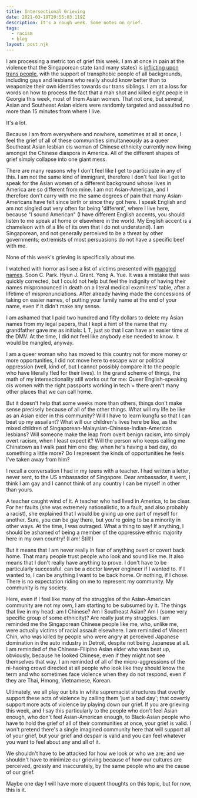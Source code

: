 ```yaml
---
title: Intersectional Grieving
date: 2021-03-19T20:55:03.119Z
description: It's a rough week. Some notes on grief.
tags:
  - racism
  - blog
layout: post.njk
---
```

I am processing a metric ton of grief this week. I am at once in pain at the violence that the Singaporean state (and many states) is [inflicting upon trans people](https://twitter.com/skinnylatte/status/1371277619803549696?ref_src=twsrc%5Etfw%7Ctwcamp%5Etweetembed%7Ctwterm%5E1371277619803549696%7Ctwgr%5E%7Ctwcon%5Es1_c10&ref_url=https%3A%2F%2Fpublish.twitter.com%2F%3Fquery%3Dhttps3A2F2Ftwitter.com2Fskinnylatte2Fstatus2F1371277619803549696widget%3DTweet), with the support of transphobic people of all backgrounds, including gays and lesbians who really should know better than to weaponize their own identities towards our trans siblings. I am at a loss for words on how to process the fact that a man shot and killed eight people in Georgia this week, most of them Asian women. That not one, but several, Asian and Southeast Asian elders were randomly targeted and assaulted no more than 15 minutes from where I live.

It's a lot.

Because I am from everywhere and nowhere, sometimes at all at once, I feel the grief of all of these communities simultaneously as a queer Southeast Asian lesbian cis woman of Chinese ethnicity currently now living amongst the Chinese diaspora in America. All of the different shapes of grief simply collapse into one giant mess. 

There are many reasons why I don't feel like I get to participate in any of this. I am not the same kind of immigrant, therefore I don't feel like I get to speak for the Asian women of a different background whose lives in America are so different from mine. I am not Asian-American, and I therefore don't carry with me the same degrees of pain that many Asian-Americans have felt since birth or since they got here. I speak English and am not singled out very often for being 'different', where I live here, because "I sound American" (I have different English accents, you should listen to me speak at home or elsewhere in the world. My English accent is a chameleon with of a life of its own that I do not understand). I am Singaporean, and not generally perceived to be a threat by other governments; extremists of most persuasions do not have a specific beef with me.

None of this week's grieving is specifically about me.

I watched with horror as I see a list of victims presented with [mangled names](https://twitter.com/NBCAsianAmerica/status/1372940619522392064?s=20). Soon C. Park. Hyun J. Grant. Yong A. Yue. It was a mistake that was quickly corrected, but I could not help but feel the indignity of having their names mispronounced in death on a literal medical examiners' table, after a lifetime of mispronunciations. After already having made the concessions of taking on easier names, of putting your family name at the end of your name, even if it didn't make any sense. 

I am ashamed that I paid two hundred and fifty dollars to delete my Asian names from my legal papers, that I kept a hint of the name that my grandfather gave me as initials: L T, just so that I can have an easier time at the DMV. At the time, I did not feel like anybody else needed to know. It would be mangled, anyway.

I am a queer woman who has moved to this country not for more money or more opportunities, I did not move here to escape war or political oppression (well, kind of, but I cannot possibly compare it to the people who have literally fled for their lives). In the grand scheme of things, the math of my intersectionality still works out for me: Queer English-speaking cis women with the right passports working in tech = there aren't many other places that we can call home.

But it doesn't help that some weeks more than others, things don't make sense precisely because of all of the other things. What will my life be like as an Asian elder in this community? Will I have to learn kungfu so that I can beat up my assailant? What will our children's lives here be like, as the mixed children of Singaporean-Malaysian-Chinese-Indian-American lesbians? Will someone make the leap from overt benign racism, into simply overt racism, when I least expect it? Will the person who keeps calling me Chinatown as I walk past him one day, when he's having a bad day, do something a little more? Do I represent the kinds of opportunities he feels I've taken away from him? 

I recall a conversation I had in my teens with a teacher. I had written a letter, never sent, to the US ambassador of Singapore. Dear ambassador, it went, I think I am gay and I cannot think of any country I can be myself in other than yours. 

A teacher caught wind of it. A teacher who had lived in America, to be clear. For her faults (she was extremely nationalistic, to a fault, and also probably a racist), she explained that I would be giving up one part of myself for another. Sure, you can be gay there, but you're going to be a minority in other ways. At the time, I was outraged. What a thing to say! If anything, I should be ashamed of being a member of the oppressive ethnic majority here in my own country! (I am! Still!) 

But it means that I am never really in fear of anything overt or covert back home. That many people trust people who look and sound like me. It also means that I don't really have anything to prove. I don't have to be particularly successful. can be a doctor lawyer engineer if I wanted to. If I wanted to, I can be anything I want to be back home. Or nothing, if I chose. There is no expectation riding on me to represent my community. My community is my society. 

Here, even if I feel like many of the struggles of the Asian-American community are not my own, I am starting to be subsumed by it. The things that live in my head: am I Chinese? Am I Southeast Asian? Am I (some very specific group of some ethnicity)? Are really just my struggles. I am reminded me the Singaporean Chinese people like me, who, unlike me, were actually victims of racial assault elsewhere. I am reminded of Vincent Chin, who was killed by people who were angry at perceived Japanese domination in the auto industry in Detroit, despite not being Japanese at all. I am reminded of the Chinese-Filipino Asian elder who was beat up, obviously, because he looked Chinese, even if they might not see themselves that way. I am reminded of all of the micro-aggressions of the ni-haoing crowd directed at all people who look like they should know the term and who sometimes face violence when they do not respond, even if they are Thai, Hmong, Vietnamese, Korean. 

Ultimately, we all play our bits in white supremacist structures that overtly support these acts of violence by calling them 'just a bad day'; that covertly support more acts of violence by playing down our grief. If you are grieving this week, and I say this particularly to the people who don't feel Asian enough, who don't feel Asian-American enough, to Black-Asian people who have to hold the grief of all of their communities at once, your grief is valid. I won't pretend there's a single imagined community here that will support all of your grief, but your grief and despair is valid and you can feel whatever you want to feel about any and all of it.

We shouldn't have to be attacked for how we look or who we are; and we shouldn't have to minimize our grieving because of how our cultures are perceived, grossly and inaccurately, by the same people who are the cause of our grief.

Maybe one day I will have more eloquent thoughts on this topic, but for now, this is it.
